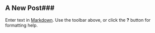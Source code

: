 ## A New Post###



Enter text in [Markdown](http://daringfireball.net/projects/markdown/). Use the toolbar above, or click the **?** button for formatting help.

